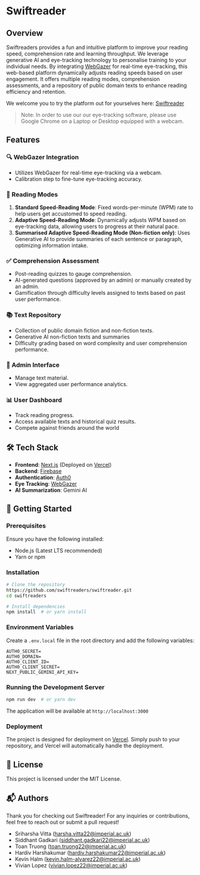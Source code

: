 # Swiftreader

## Overview
Swiftreaders provides a fun and intuitive platform to improve your reading speed, comprehension rate and learning throughput. We leverage generative AI and eye-tracking technology to personalise training to your individual needs. By integrating [WebGazer](https://webgazer.cs.brown.edu/) for real-time eye-tracking, this web-based platform dynamically adjusts reading speeds based on user engagement. It offers multiple reading modes, comprehension assessments, and a repository of public domain texts to enhance reading efficiency and retention.

We welcome you to try the platform out for yourselves here: [Swiftreader](https://swiftreader.vercel.app)
> Note: In order to use our our eye-tracking software, please use Google Chrome on a Laptop or Desktop equipped with a webcam.  

## Features

### 🔍 WebGazer Integration
- Utilizes WebGazer for real-time eye-tracking via a webcam.
- Calibration step to fine-tune eye-tracking accuracy.

### 📖 Reading Modes
1. **Standard Speed-Reading Mode**: Fixed words-per-minute (WPM) rate to help users get accustomed to speed reading.
2. **Adaptive Speed-Reading Mode**: Dynamically adjusts WPM based on eye-tracking data, allowing users to progress at their natural pace.
3. **Summarised Adaptive Speed-Reading Mode (Non-fiction only)**: Uses Generative AI to provide summaries of each sentence or paragraph, optimizing information intake.

### ✅ Comprehension Assessment
- Post-reading quizzes to gauge comprehension.
- AI-generated questions (approved by an admin) or manually created by an admin.
- Gamification through difficulty levels assigned to texts based on past user performance.

### 📚 Text Repository
- Collection of public domain fiction and non-fiction texts.
- Generative AI non-fiction texts and summaries
- Difficulty grading based on word complexity and user comprehension performance.

### 🔧 Admin Interface
- Manage text material.
- View aggregated user performance analytics.

### 📊 User Dashboard
- Track reading progress.
- Access available texts and historical quiz results.
- Compete against friends around the world 

## 🛠️ Tech Stack
- **Frontend**: [Next.js](https://nextjs.org/) (Deployed on [Vercel](https://vercel.com/))
- **Backend**: [Firebase](https://firebase.google.com/)
- **Authentication**: [Auth0](https://auth0.com/)
- **Eye Tracking**: [WebGazer](https://webgazer.cs.brown.edu/)
- **AI Summarization**: Gemini AI

## 🚀 Getting Started

### Prerequisites
Ensure you have the following installed:
- Node.js (Latest LTS recommended)
- Yarn or npm

### Installation
```sh
# Clone the repository
https://github.com/swiftreaders/swiftreader.git
cd swiftreaders

# Install dependencies
npm install  # or yarn install
```

### Environment Variables
Create a `.env.local` file in the root directory and add the following variables:
```
AUTH0_SECRET=
AUTH0_DOMAIN=
AUTH0_CLIENT_ID=
AUTH0_CLIENT_SECRET=
NEXT_PUBLIC_GEMINI_API_KEY=
```

### Running the Development Server
```sh
npm run dev  # or yarn dev
```
The application will be available at `http://localhost:3000`

### Deployment
The project is designed for deployment on [Vercel](https://vercel.com/). Simply push to your repository, and Vercel will automatically handle the deployment.

## 📜 License
This project is licensed under the MIT License.

## 📬 Authors
Thank you for checking out Swiftreader!
For any inquiries or contributions, feel free to reach out or submit a pull request!
- Sriharsha Vitta (harsha.vitta22@imperial.ac.uk)
- Siddhant Gadkari (siddhant.gadkari22@imperial.ac.uk)
- Toan Truong (toan.truong22@imperial.ac.uk)
- Hardiv Harshakumar (hardiv.harshakumar22@imperial.ac.uk)
- Kevin Halm (kevin.halm-alvarez22@imperial.ac.uk)
- Vivian Lopez (vivian.lopez22@imperial.ac.uk)

